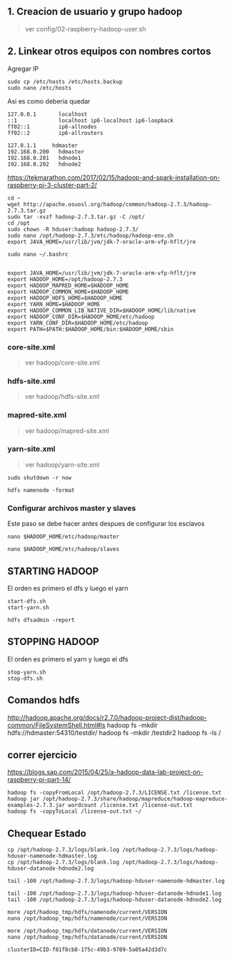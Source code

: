 ## 1. Creacion de usuario y grupo hadoop
>ver config/02-raspberry-hadoop-user.sh


## 2. Linkear otros equipos con nombres cortos
Agregar IP
```
sudo cp /etc/hosts /etc/hosts.backup
sudo nano /etc/hosts
```
Asi es como deberia quedar
```
127.0.0.1       localhost
::1             localhost ip6-localhost ip6-loopback
ff02::1         ip6-allnodes
ff02::2         ip6-allrouters

127.0.1.1     hdmaster
192.168.0.200   hdmaster
192.168.0.201   hdnode1
192.168.0.202   hdnode2
```

https://tekmarathon.com/2017/02/15/hadoop-and-spark-installation-on-raspberry-pi-3-cluster-part-2/

```
cd ~
wget http://apache.osuosl.org/hadoop/common/hadoop-2.7.3/hadoop-2.7.3.tar.gz
sudo tar -xvzf hadoop-2.7.3.tar.gz -C /opt/
cd /opt
sudo chown -R hduser:hadoop hadoop-2.7.3/
sudo nano /opt/hadoop-2.7.3/etc/hadoop/hadoop-env.sh
export JAVA_HOME=/usr/lib/jvm/jdk-7-oracle-arm-vfp-hflt/jre
```

```
sudo nano ~/.bashrc


export JAVA_HOME=/usr/lib/jvm/jdk-7-oracle-arm-vfp-hflt/jre
export HADOOP_HOME=/opt/hadoop-2.7.3
export HADOOP_MAPRED_HOME=$HADOOP_HOME
export HADOOP_COMMON_HOME=$HADOOP_HOME
export HADOOP_HDFS_HOME=$HADOOP_HOME
export YARN_HOME=$HADOOP_HOME
export HADOOP_COMMON_LIB_NATIVE_DIR=$HADOOP_HOME/lib/native
export HADOOP_CONF_DIR=$HADOOP_HOME/etc/hadoop
export YARN_CONF_DIR=$HADOOP_HOME/etc/hadoop
export PATH=$PATH:$HADOOP_HOME/bin:$HADOOP_HOME/sbin
```


### core-site.xml
>ver hadoop/core-site.xml

### hdfs-site.xml
>ver hadoop/hdfs-site.xml

### mapred-site.xml
>ver hadoop/mapred-site.xml

### yarn-site.xml
>ver hadoop/yarn-site.xml

```
sudo shutdown -r now
```

```
hdfs namenode -format
```

### Configurar archivos master y slaves
Este paso se debe hacer antes despues de configurar los esclavos

```
nano $HADOOP_HOME/etc/hadoop/master

nano $HADOOP_HOME/etc/hadoop/slaves
```


## STARTING HADOOP
El orden es primero el dfs y luego el yarn
```
start-dfs.sh  
start-yarn.sh

hdfs dfsadmin -report
```


## STOPPING HADOOP
El orden es primero el yarn y luego el dfs
```
stop-yarn.sh  
stop-dfs.sh  
```

## Comandos hdfs
http://hadoop.apache.org/docs/r2.7.0/hadoop-project-dist/hadoop-common/FileSystemShell.html#ls
hadoop fs -mkdir hdfs://hdmaster:54310/testdir/
hadoop fs -mkdir /testdir2
hadoop fs -ls /


## correr ejercicio
https://blogs.sap.com/2015/04/25/a-hadoop-data-lab-project-on-raspberry-pi-part-14/
```
hadoop fs -copyFromLocal /opt/hadoop-2.7.3/LICENSE.txt /license.txt
hadoop jar /opt/hadoop-2.7.3/share/hadoop/mapreduce/hadoop-mapreduce-examples-2.7.3.jar wordcount /license.txt /license-out.txt
hadoop fs -copyToLocal /license-out.txt ~/
```

## Chequear Estado
```
cp /opt/hadoop-2.7.3/logs/blank.log /opt/hadoop-2.7.3/logs/hadoop-hduser-namenode-hdmaster.log
cp /opt/hadoop-2.7.3/logs/blank.log /opt/hadoop-2.7.3/logs/hadoop-hduser-datanode-hdnode2.log

tail -100 /opt/hadoop-2.7.3/logs/hadoop-hduser-namenode-hdmaster.log

tail -100 /opt/hadoop-2.7.3/logs/hadoop-hduser-datanode-hdnode1.log
tail -100 /opt/hadoop-2.7.3/logs/hadoop-hduser-datanode-hdnode2.log

more /opt/hadoop_tmp/hdfs/namenode/current/VERSION
nano /opt/hadoop_tmp/hdfs/namenode/current/VERSION

more /opt/hadoop_tmp/hdfs/datanode/current/VERSION
nano /opt/hadoop_tmp/hdfs/datanode/current/VERSION

clusterID=CID-f81f8cb8-175c-49b3-9709-5a05a42d3d7c
```
